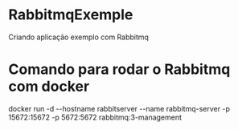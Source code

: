 # RabbitmqExemple
Criando aplicação exemplo com Rabbitmq

# Comando para rodar o Rabbitmq com docker
docker run -d --hostname rabbitserver --name rabbitmq-server -p 15672:15672 -p 5672:5672 rabbitmq:3-management
